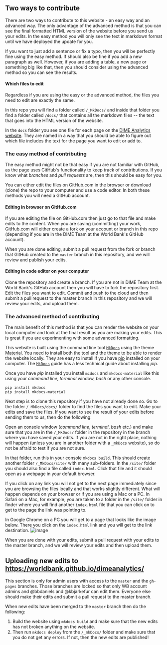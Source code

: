## Two ways to contribute
There are two ways to contribute to this website - an easy way and an advanced way. The only advantage of the advanced method is that you can see the final formatted HTML version of the website before you send us your edits. In the easy method you will only see the text in markdown format until we have deployed the update for you.

If you want to just add a sentence or fix a typo, then you will be perfectly fine using the easy method. If should also be fine if you add a new paragraph as well. However, if you are adding a table, a new page or something big like that, then you should consider using the advanced method so you can see the results.

#### Which files to edit
Regardless if you are using the easy or the advanced method, the files you need to edit are exactly the same.

In this repo you will find a folder called `/_MkDocs/` and inside that folder you find a folder called `/docs/` that contains all the markdown files -- the text that goes into the HTML version of the website.

In the `docs` folder you see one file for each page on the [DIME Analytics website](https://worldbank.github.io/dimeanalytics/). They are named in a way that you should be able to figure out which file includes the text for the page you want to edit or add to.

### The easy method of contributing
The easy method might not be that easy if you are not familiar with GitHub, as the page uses GitHub's functionality to keep track of contributions. If you know what _branches_ and _pull requests_ are, then this should be easy for you.

You can either edit the files on GitHub.com in the browser or download (clone) the repo to your computer and use a code editor. In both these methods you will need a GitHub account.

#### Editing in browser on GitHub.com

If you are editing the file on GitHub.com then just go to that file and make edits to the content. When you are saving (committing) your work, GitHub.com will either create a fork on your account or branch in this repo (depending if you are in the DIME Team at the World Bank's GitHub account).

When you are done editing, submit a pull request from the fork or branch that GitHub created to the `master` branch in this repository, and we will review and publish your edits.

#### Editing in code editor on your computer

Clone the repository and create a branch. If you are not in DIME Team at the World Bank's GitHub account then you will have to fork the repository first. Edit the files you want to edit. Commit and push to the cloud and then submit a pull request to the master branch in this repository and we will review your edits, and upload them.

### The advanced method of contributing

The main benefit of this method is that you can render the website on your local computer and look at the final result as you are making your edits. This is great if you are experimenting with some advanced formatting.

This website is built using the command line tool [`MkDocs`](https://www.mkdocs.org) using the theme [Material](https://squidfunk.github.io/mkdocs-material/). You need to install both the tool and the theme to be able to render the website locally. They are easy to install if you have [pip](https://pypi.org/project/pip/) installed on your computer. The [`MkDocs`](https://www.mkdocs.org) guide has a less technical guide about installing _pip_.

Once you have _pip_ installed you install `mcdocs` and `mkdocs-material` like this using your _command line_, _terminal_ window, _bash_ or any other console.

```
pip install mkdocs
pip install mkdocs-material
```

Next step is to clone this repository if you have not already done so. Go to the folder `/_MkDocs/docs/` folder to find the files you want to edit. Make your edits and save the files. If you want to see the result of your edits before sending them to us, then do the following:

Open an console window (_command line_, _terminal_, _bash_ etc.) and make sure that you are in the `/_MkDocs/` folder in the repository in the branch where you have saved your edits. If you are not in the right place, nothing will happen (unless you are in another folder with a `_mkDocs` website), so do not be afraid to test if you are not sure.

In that folder, run this in your console `mkdocs build`. This should create another folder `/_MkDocs/site/` with many sub-folders. In the `/site/` folder you should also find a file called `index.html`. Click that file and it should open as a webpage in your default browser.

If you click on any link you will not get to the next page immediately since you are browsing the files locally and that works slightly different. What will happen depends on your browser or if you are using a Mac or a PC. In Safari on a Mac, for example, you are taken to a folder in the `/site/` folder in finder where you will find another `index.html` file that you can click on to get to the page the link was pointing to.

In Google Chrome on a PC you will get to a page that looks like the image below. There you click on the `index.html` link and you will get to the link destination.
![image](https://user-images.githubusercontent.com/15911801/53442678-da9d3b00-39d7-11e9-9c37-fd7d45748aa3.png)

When you are done with your edits, submit a pull request with your edits to the master branch, and we will review your edits and then upload them.

## Uploading new edits to https://worldbank.github.io/dimeanalytics/

This section is only for admin users with access to the `master` and the `gh-pages` branches. Those branches are locked so that only WB account admins and @bbdaniels and @kbjarkefur can edit them. Everyone else should make their edits and submit a pull request to the master branch.

When new edits have been merged to the `master` branch then do the following:

1. Build the website using `mkdocs build` and make sure that the new edits has not broken anything on the website.
1. Then run `mkdocs deploy` from the `/_mkDocs/` folder and make sure that you do not get any errors. If not, then the new edits are published!

